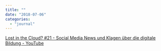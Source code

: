 ```yaml
---
title: ""
date: "2018-07-06"
categories: 
  - "journal"
---
```


[Lost in the Cloud? #21 - Social Media News und Klagen über die digitale Bildung - YouTube](https://www.youtube.com/watch?v=q_Rau8XMsbU&feature=youtu.be)
